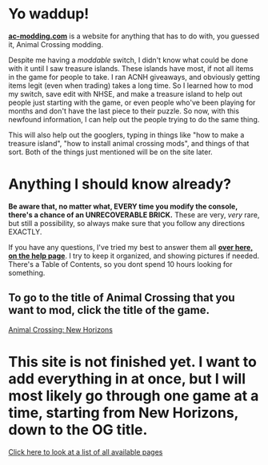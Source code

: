 # Yo waddup!
[**ac-modding.com**](https://ac-modding.com/) is a website for anything that has to do with, you guessed it, Animal Crossing modding. 

Despite me having a *moddable* switch, I didn't know what could be done with it until I saw treasure islands. These islands have most, if not all items in the game for people to take. I ran ACNH giveaways, and obviously getting items legit (even when trading) takes a long time. So I learned how to mod my switch, save edit with NHSE, and make a treasure island to help out people just starting with the game, or even people who've been playing for months and don't have the last piece to their puzzle. So now, with this newfound information, I can help out the people trying to do the same thing. 

This will also help out the googlers, typing in things like "how to make a treasure island", "how to install animal crossing mods", and things of that sort. Both of the things just mentioned will be on the site later.

# Anything I should know already?
**Be aware that, no matter what, EVERY time you modify the console, there's a chance of an UNRECOVERABLE BRICK.** These are very, *very* rare, but still a possibility, so always make sure that you follow any directions EXACTLY.

If you have any questions, I've tried my best to answer them all **[over here, on the help page](/help)**. I try to keep it organized, and showing pictures if needed. There's a Table of Contents, so you dont spend 10 hours looking for something.


## To go to the title of Animal Crossing that you want to mod, click the title of the game.
[Animal Crossing: New Horizons](/ACNH)

# **This site is not finished yet. I want to add everything in at once, but I will most likely go through one game at a time, starting from New Horizons, down to the OG title.**

[Click here to look at a list of all available pages](219.md)
